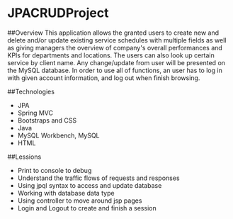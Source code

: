 # JPACRUDProject
##Overview
This application allows the granted users to create new and delete and/or update existing service schedules with multiple fields as well as giving managers the overview of company's overall performances and KPIs for departments and locations. The users can also look up certain service by client name. Any change/update from user will be presented on the MySQL database.
In order to use all of functions, an user has to log in with given account information, and log out when finish browsing.

##Technologies
 - JPA
 - Spring MVC
 - Bootstraps and CSS
 - Java
 - MySQL Workbench, MySQL
 - HTML

##Lessions
 - Print to console to debug
 - Understand the traffic flows of requests and responses
 - Using jpql syntax to access and update database
 - Working with database data type
 - Using controller to move around jsp pages
 - Login and Logout to create and finish a session
